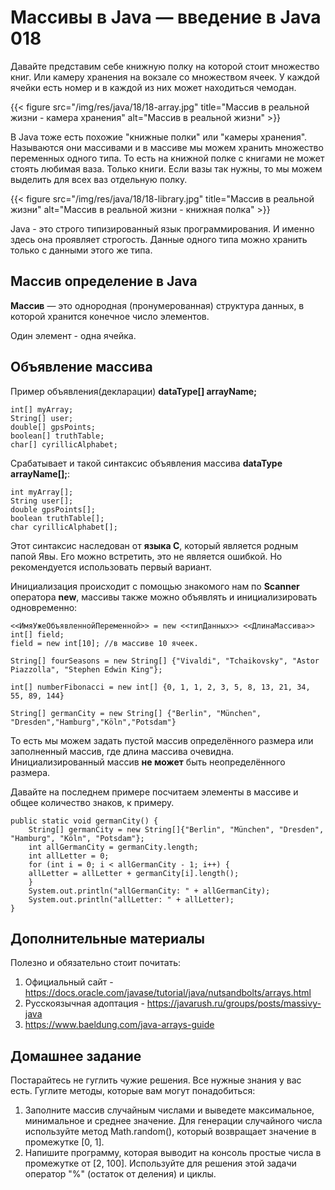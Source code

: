 # Массивы в Java — введение в Java 018

Давайте представим себе книжную полку на которой стоит множество книг. Или камеру хранения на вокзале со множеством ячеек. У каждой ячейки есть номер и в каждой из них может находиться чемодан.

{{< figure src="/img/res/java/18/18-array.jpg" title="Массив в реальной жизни - камера хранения" alt="Массив в реальной жизни" >}}

В Java тоже есть похожие "книжные полки" или "камеры хранения". Называются они массивами и в массиве мы можем хранить множество переменных одного типа. То есть на книжной полке с книгами не может стоять любимая ваза. Только книги. Если вазы так нужны, то мы можем выделить для всех ваз отдельную полку.

{{< figure src="/img/res/java/18/18-library.jpg" title="Массив в реальной жизни" alt="Массив в реальной жизни - книжная полка" >}}

Java - это строго типизированный язык программирования. И именно здесь она проявляет строгость. Данные одного типа можно хранить только с данными этого же типа.

## Массив определение в Java

**Массив** — это однородная (пронумерованная) структура данных, в которой хранится конечное число элементов. 

Один элемент - одна ячейка.

## Объявление массива

Пример объявления(декларации) **dataType[] arrayName;**

```
int[] myArray;
String[] user;
double[] gpsPoints;
boolean[] truthTable;
char[] cyrillicAlphabet;
```

Срабатывает и такой синтаксис объявления массива **dataType arrayName[];**:

 ```
int myArray[];
String user[];
double gpsPoints[];
boolean truthTable[];
char cyrillicAlphabet[];
```

Этот синтаксис наследован от **языка C**, который является родным папой Явы. Его можно встретить, это не является ошибкой. Но рекомендуется использовать первый вариант.

Инициализация происходит с помощью знакомого нам по **Scanner** оператора **new**, массивы также можно объявлять и инициализировать одновременно:

```
<<ИмяУжеОбъявленнойПеременной>> = new <<типДанных>> <<ДлинаМассива>>
int[] field;
field = new int[10]; //в массиве 10 ячеек.
```

```
String[] fourSeasons = new String[] {"Vivaldi", "Tchaikovsky", "Astor Piazzolla", "Stephen Edwin King"};

int[] numberFibonacci = new int[] {0, 1, 1, 2, 3, 5, 8, 13, 21, 34, 55, 89, 144}

String[] germanCity = new String[] {"Berlin", "München", "Dresden","Hamburg","Köln","Potsdam"}
```

То есть мы можем задать пустой массив определённого размера или заполненный массив, где длина массива очевидна. Инициализированный массив **не может** быть неопределённого размера.

Давайте на последнем примере посчитаем элементы в массиве и общее количество знаков, к примеру.

```
public static void germanCity() {
	String[] germanCity = new String[]{"Berlin", "München", "Dresden", "Hamburg", "Köln", "Potsdam"};
	int allGermanCity = germanCity.length;
	int allLetter = 0;
	for (int i = 0; i < allGermanCity - 1; i++) {
	allLetter = allLetter + germanCity[i].length();
	}
	System.out.println("allGermanCity: " + allGermanCity);
	System.out.println("allLetter: " + allLetter);
}
```

## Дополнительные материалы

Полезно и обязательно стоит почитать:

 1. Официальный сайт - https://docs.oracle.com/javase/tutorial/java/nutsandbolts/arrays.html
 2. Русскоязычная адоптация - https://javarush.ru/groups/posts/massivy-java
 3. https://www.baeldung.com/java-arrays-guide


## Домашнее задание

Постарайтесь не гуглить чужие решения. Все нужные знания у вас есть. Гуглите методы, которые вам могут понадобиться:

1. Заполните массив случайным числами и выведете максимальное, минимальное и среднее значение.
Для генерации случайного числа используйте метод Math.random(), который возвращает значение в промежутке [0, 1].
2. Напишите программу, которая выводит на консоль простые числа в промежутке от [2, 100].
   Используйте для решения этой задачи оператор "%" (остаток от деления) и циклы.
